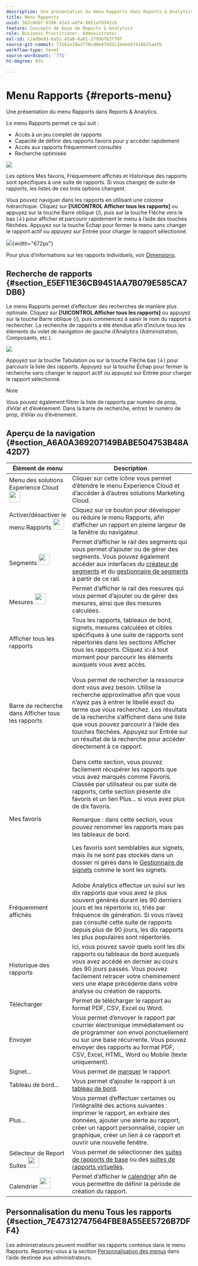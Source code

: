 ```yaml
---
description: Une présentation du menu Rapports dans Reports & Analytics.
title: Menu Rapports
uuid: 562cb6bf-9396-42a3-adf4-9651af8341cb
feature: Concepts de base de Reports & Analytics
role: Business Practitioner, Administrator
exl-id: c2adbe93-6a52-45a0-8a81-2799bf63f70f
source-git-commit: 73161e10a2f70cd0e874d2c1de6d4f418b25aefb
workflow-type: tm+mt
source-wordcount: '771'
ht-degree: 95%

---
```


# Menu Rapports {#reports-menu}

Une présentation du menu Rapports dans Reports &amp; Analytics.

Le menu Rapports permet ce qui suit :

* Accès à un jeu complet de rapports
* Capacité de définir des rapports favoris pour y accéder rapidement
* Accès aux rapports fréquemment consultés
* Recherche optimisée

![](assets/menu-mainnav.png)

Les options Mes favoris, Fréquemment affichés et Historique des rapports sont spécifiques à une suite de rapports. Si vous changez de suite de rapports, les listes de ces trois options changent.

Vous pouvez naviguer dans les rapports en utilisant une colonne hiérarchique. Cliquez sur **[!UICONTROL Afficher tous les rapports]** ou appuyez sur la touche Barre oblique (/), puis sur la touche Flèche vers le bas (↓) pour afficher et parcourir rapidement le menu à l’aide des touches fléchées. Appuyez sur la touche Échap pour fermer le menu sans changer le rapport actif ou appuyez sur Entrée pour charger le rapport sélectionné.

![](assets/reports-landing.png){width=&quot;672px&quot;}

Pour plus d’informations sur les rapports individuels, voir [Dimensions](/help/components/dimensions/overview.md).

## Recherche de rapports {#section_E5EF11E36CB9451AA7B079E585CA7DB6}

Le menu Rapports permet d’effectuer des recherches de manière plus optimale. Cliquez sur **[!UICONTROL Afficher tous les rapports]** ou appuyez sur la touche Barre oblique (/), puis commencez à saisir le nom du rapport à rechercher. La recherche de rapports a été étendue afin d’inclure tous les éléments du volet de navigation de gauche d’Analytics (Administration, Composants, etc.).

![](assets/menu-search.png)

Appuyez sur la touche Tabulation ou sur la touche Flèche bas (↓) pour parcourir la liste des rapports. Appuyez sur la touche Échap pour fermer la recherche sans changer le rapport actif ou appuyez sur Entrée pour charger le rapport sélectionné.

>[!NOTE]
>
>Vous pouvez également filtrer la liste de rapports par numéro de prop, d’eVar et d’événement. Dans la barre de recherche, entrez le numéro de prop, d’eVar ou d’événement.

## Aperçu de la navigation {#section_A6A0A369207149BABE504753B48A42D7}

<table id="table_3BA295966BBC4C94ABDC3718D1894698"> 
 <thead> 
  <tr> 
   <th colname="col1" class="entry"> Élément de menu </th> 
   <th colname="col2" class="entry"> Description </th> 
  </tr>
 </thead>
 <tbody> 
  <tr> 
   <td colname="col1">Menu des solutions Experience Cloud <img placement="inline"  src="assets/mc-icon.png" width="30px" id="image_B75D0F6991F74389A77068D999C9A910" /> </td> 
   <td colname="col2"> Cliquer sur cette icône vous permet d’étendre le menu Experience Cloud et d’accéder à d’autres solutions Marketing Cloud. </td> 
  </tr> 
  <tr> 
   <td colname="col1">Activer/désactiver le menu Rapports <img placement="inline"  src="assets/toggle_icon.png" id="image_32296B71E82C4694821D99867305F5FE" width="30px" /> </td> 
   <td colname="col2"> Cliquez sur ce bouton pour développer ou réduire le menu Rapports, afin d’afficher un rapport en pleine largeur de la fenêtre du navigateur. </td> 
  </tr> 
  <tr> 
   <td colname="col1"><span class="uicontrol">Segments <img placement="inline"  src="assets/segment_icon.png" width="30px" id="image_6BF461356C8640EA8E93B74092320E91" /></span> </td> 
   <td colname="col2">Permet d’afficher le rail des segments qui vous permet d’ajouter ou de gérer des segments. Vous pouvez également accéder aux interfaces du <a href="/help/components/segmentation/segmentation-workflow/seg-build.md"  >créateur de segments</a> et du <a href="https://experienceleague.adobe.com/docs/analytics/components/segmentation/segmentation-workflow/seg-manage.html"  >gestionnaire de segments</a> à partir de ce rail. </td> 
  </tr> 
  <tr> 
   <td colname="col1"><span class="uicontrol">Mesures <img placement="inline"  src="assets/metrics_icon.png" width="30px" id="image_88620CB8A9CC4BC3BE4CE30BDA727512" /></span> </td> 
   <td colname="col2"> Permet d’afficher le rail des mesures qui vous permet d’ajouter ou de gérer des mesures, ainsi que des mesures calculées. </td> 
  </tr> 
  <tr> 
   <td colname="col1"><span class="uicontrol"> Afficher tous les rapports</span> </td> 
   <td colname="col2">Tous les rapports, tableaux de bord, signets, mesures calculées et cibles spécifiques à une suite de rapports sont répertoriés dans les sections <span class="uicontrol">Afficher tous les rapports</span>. Cliquez ici à tout moment pour parcourir les éléments auxquels vous avez accès. </td> 
  </tr> 
  <tr> 
   <td colname="col1">Barre de recherche dans <span class="uicontrol">Afficher tous les rapports</span> </td> 
   <td colname="col2"> <p> Vous permet de rechercher la ressource dont vous avez besoin. Utilise la recherche approximative afin que vous n’ayez pas à entrer le libellé exact du terme que vous recherchez. Les résultats de la recherche s’affichent dans une liste que vous pouvez parcourir à l’aide des touches fléchées. Appuyez sur <span class="uicontrol">Entrée</span> sur un résultat de la recherche pour accéder directement à ce rapport. </p> </td> 
  </tr> 
  <tr> 
   <td colname="col1"><span class="uicontrol">Mes favoris</span> </td> 
   <td colname="col2">Dans cette section, vous pouvez facilement récupérer les rapports que vous avez marqués comme <span class="uicontrol">Favoris</span>. Classée par utilisateur ou par suite de rapports, cette section présente dix favoris et un lien <span class="uicontrol">Plus...</span> si vous avez plus de dix favoris. <p>Remarque : dans cette section, vous pouvez renommer les rapports mais pas les tableaux de bord. </p> <p>Les favoris sont semblables aux signets, mais ils ne sont pas stockés dans un dossier ni gérés dans le <a href="/help/analyze/reports-analytics/bookmarks.md"  > Gestionnaire de signets</a> comme le sont les signets. </p> </td> 
  </tr> 
  <tr> 
   <td colname="col1"><span class="uicontrol"> Fréquemment affichés</span> </td> 
   <td colname="col2"> Adobe Analytics effectue un suivi sur les dix rapports que vous avez le plus souvent générés durant les 90 derniers jours et les répertorie ici, triés par fréquence de génération. Si vous n’avez pas consulté cette suite de rapports depuis plus de 90 jours, les dix rapports les plus populaires sont répertoriés. </td> 
  </tr> 
  <tr> 
   <td colname="col1"><span class="uicontrol"> Historique des rapports</span> </td> 
   <td colname="col2"> Ici, vous pouvez savoir quels sont les dix rapports ou tableaux de bord auxquels vous avez accédé en dernier au cours des 90 jours passés. Vous pouvez facilement retracer votre cheminement vers une étape précédente dans votre analyse ou création de rapports. </td> 
  </tr> 
  <tr> 
   <td colname="col1"><span class="uicontrol"> Télécharger</span> </td> 
   <td colname="col2">Permet de télécharger le rapport au format PDF, CSV, Excel ou Word. </td> 
  </tr> 
  <tr> 
   <td colname="col1"><span class="uicontrol"> Envoyer</span> </td> 
   <td colname="col2">Vous permet d’envoyer le rapport par courrier électronique immédiatement ou de programmer son envoi ponctuellement ou sur une base récurrente. Vous pouvez envoyer des rapports au format PDF, CSV, Excel, HTML, Word ou Mobile (texte uniquement).</td> 
  </tr> 
  <tr> 
   <td colname="col1"><span class="uicontrol"> Signet...</span> </td> 
   <td colname="col2">Vous permet de <a href="/help/analyze/reports-analytics/bookmarks.md"  > marquer</a> le rapport. </td> 
  </tr> 
  <tr> 
   <td colname="col1"><span class="uicontrol"> Tableau de bord</span>... </td> 
   <td colname="col2">Vous permet d’ajouter le rapport à un <a href="/help/analyze/reports-analytics/dashboard.md"  > tableau de bord</a>. </td> 
  </tr> 
  <tr> 
   <td colname="col1"><span class="uicontrol"> Plus...</span> </td> 
   <td colname="col2"> Vous permet d’effectuer certaines ou l’intégralité des actions suivantes : imprimer le rapport, en extraire des données, ajouter une alerte au rapport, créer un rapport personnalisé, copier un graphique, créer un lien à ce rapport et ouvrir une nouvelle fenêtre. </td> 
  </tr> 
  <tr> 
   <td colname="col1">Sélecteur de Report Suites <img placement="inline"  src="assets/report-suite-selector.png" width="30px" id="image_9F64944D46574B2AA38D81A7C82C4AC4" /> </td> 
   <td colname="col2">Vous permet de sélectionner des <a href="https://experienceleague.adobe.com/docs/analytics/admin/manage-report-suites/report-suites-admin.html"  >suites de rapports de base</a> ou des <a href="https://experienceleague.adobe.com/docs/analytics/components/virtual-report-suites/vrs-about.html"  >suites de rapports virtuelles</a>. </td> 
  </tr> 
  <tr> 
   <td colname="col1">Calendrier <img placement="inline"  src="assets/calendar-icon.png" width="30px" id="image_C5E4F87F964C4C3E98496D38A1123502" /> </td> 
   <td colname="col2">Permet d’afficher le <a href="/help/analyze/reports-analytics/overview/report-overview.md#section_8C6C4AD84D9043E8ABD53FF8F645AAB1"  >calendrier</a> afin de vous permettre de définir la période de création du rapport. </td> 
  </tr> 
 </tbody> 
</table>

## Personnalisation du menu Tous les rapports {#section_7E47312747564FBE8A55EE5726B7DFF4}

Les administrateurs peuvent modifier les rapports contenus dans le menu Rapports. Reportez-vous à la section [Personnalisation des menus](https://experienceleague.adobe.com/docs/analytics/admin/admin-tools/customize-menus.html) dans l’aide destinée aux administrateurs.
